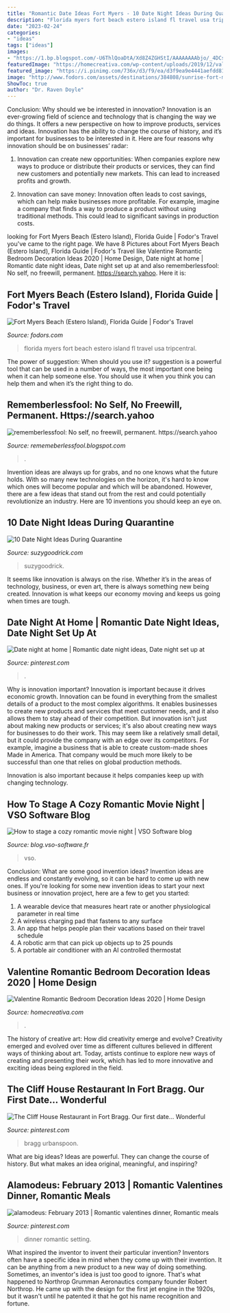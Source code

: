```yaml
---
title: "Romantic Date Ideas Fort Myers - 10 Date Night Ideas During Quarantine"
description: "Florida myers fort beach estero island fl travel usa tripcentral"
date: "2023-02-24"
categories:
- "ideas"
tags: ["ideas"]
images:
- "https://1.bp.blogspot.com/-U6ThlQoaDtA/Xd8Z4ZGHStI/AAAAAAAAbjo/_4DCsnRQQ_QmusNIbUK-RzHl0ScQ9LOlACLcBGAsYHQ/w1200-h630-p-k-no-nu/Untitled27.png"
featuredImage: "https://homecreativa.com/wp-content/uploads/2019/12/valentine-romantic-bedroom-decoration-ideas-2020-inspirational-birthday-surprise-party-ideas-of-valentine-romantic-bedroom-decoration-ideas-2020-768x1024.jpg"
featured_image: "https://i.pinimg.com/736x/d3/f9/ea/d3f9ea9e4441aefdd81dc5a25fcd4b80--romantic-dinner-setting-romantic-dinner-tables.jpg"
image: "http://www.fodors.com/assets/destinations/384808/sunrise-fort-myers-beach-the-lower-gulf-coast-florida-usa_main.jpg"
ShowToc: true
author: "Dr. Raven Doyle"
---
```



Conclusion: Why should we be interested in innovation?
Innovation is an ever-growing field of science and technology that is changing the way we do things. It offers a new perspective on how to improve products, services and ideas. Innovation has the ability to change the course of history, and it’s important for businesses to be interested in it. Here are four reasons why innovation should be on businesses’ radar:
1) Innovation can create new opportunities: When companies explore new ways to produce or distribute their products or services, they can find new customers and potentially new markets. This can lead to increased profits and growth.

2) Innovation can save money: Innovation often leads to cost savings, which can help make businesses more profitable. For example, imagine a company that finds a way to produce a product without using traditional methods. This could lead to significant savings in production costs.

	

		
looking for Fort Myers Beach (Estero Island), Florida Guide | Fodor&#039;s Travel you've came to the right page. We have 8 Pictures about Fort Myers Beach (Estero Island), Florida Guide | Fodor&#039;s Travel like Valentine Romantic Bedroom Decoration Ideas 2020 | Home Design, Date night at home | Romantic date night ideas, Date night set up at and also rememberlessfool: No self, no freewill, permanent. https://search.yahoo. Here it is:
		
    
## Fort Myers Beach (Estero Island), Florida Guide | Fodor&#039;s Travel

<img loading=lazy src="http://www.fodors.com/assets/destinations/384808/sunrise-fort-myers-beach-the-lower-gulf-coast-florida-usa_main.jpg" onerror="this.onerror=null;this.src='https://tse2.mm.bing.net/th?id=OIP.lievSgqWkyWETHirkUU2hgHaEA&amp;pid=15.1';" alt="Fort Myers Beach (Estero Island), Florida Guide | Fodor&#039;s Travel">

_Source: fodors.com_

>florida myers fort beach estero island fl travel usa tripcentral. 

	

The power of suggestion: When should you use it?
suggestion is a powerful tool that can be used in a number of ways, the most important one being when it can help someone else. You should use it when you think you can help them and when it’s the right thing to do.

    
## Rememberlessfool: No Self, No Freewill, Permanent. Https://search.yahoo

<img loading=lazy src="https://1.bp.blogspot.com/-U6ThlQoaDtA/Xd8Z4ZGHStI/AAAAAAAAbjo/_4DCsnRQQ_QmusNIbUK-RzHl0ScQ9LOlACLcBGAsYHQ/w1200-h630-p-k-no-nu/Untitled27.png" onerror="this.onerror=null;this.src='https://tse1.mm.bing.net/th?id=OIP.kDKNfe5q211Mz4NmgKGKMwHaD4&amp;pid=15.1';" alt="rememberlessfool: No self, no freewill, permanent. https://search.yahoo">

_Source: rememeberlessfool.blogspot.com_

>. 

	

Invention ideas are always up for grabs, and no one knows what the future holds. With so many new technologies on the horizon, it's hard to know which ones will become popular and which will be abandoned. However, there are a few ideas that stand out from the rest and could potentially revolutionize an industry. Here are 10 inventions you should keep an eye on.

    
## 10 Date Night Ideas During Quarantine

<img loading=lazy src="https://suzygoodrick.com/wp-content/uploads/2020/04/EvanandSarah-3.jpg" onerror="this.onerror=null;this.src='https://tse1.mm.bing.net/th?id=OIP.TlHCcuHzlt7wDEv2TtrimwHaE8&amp;pid=15.1';" alt="10 Date Night Ideas During Quarantine">

_Source: suzygoodrick.com_

>suzygoodrick. 

	

It seems like innovation is always on the rise. Whether it’s in the areas of technology, business, or even art, there is always something new being created. Innovation is what keeps our economy moving and keeps us going when times are tough.

    
## Date Night At Home | Romantic Date Night Ideas, Date Night Set Up At

<img loading=lazy src="https://i.pinimg.com/originals/6d/87/1d/6d871ddd749b5bb0e3fcfe98b4beec42.jpg" onerror="this.onerror=null;this.src='https://tse3.mm.bing.net/th?id=OIP.9OpEoXfrHNGQogE6nEV-yQHaJ4&amp;pid=15.1';" alt="Date night at home | Romantic date night ideas, Date night set up at">

_Source: pinterest.com_

>. 

	

Why is innovation important?
Innovation is important because it drives economic growth. Innovation can be found in everything from the smallest details of a product to the most complex algorithms. It enables businesses to create new products and services that meet customer needs, and it also allows them to stay ahead of their competition.
But innovation isn't just about making new products or services; it's also about creating new ways for businesses to do their work. This may seem like a relatively small detail, but it could provide the company with an edge over its competitors. For example, imagine a business that is able to create custom-made shoes Made in America. That company would be much more likely to be successful than one that relies on global production methods.

Innovation is also important because it helps companies keep up with changing technology.

    
## How To Stage A Cozy Romantic Movie Night | VSO Software Blog

<img loading=lazy src="https://blog.vso-software.fr/wp-content/uploads/2017/02/Snap7406.png" onerror="this.onerror=null;this.src='https://tse4.mm.bing.net/th?id=OIP.DSrqGgjs-PMkGnz6JNb5hwHaEX&amp;pid=15.1';" alt="How to stage a cozy romantic movie night | VSO Software blog">

_Source: blog.vso-software.fr_

>vso. 

	

Conclusion: What are some good invention ideas?
Invention ideas are endless and constantly evolving, so it can be hard to come up with new ones. If you're looking for some new invention ideas to start your next business or innovation project, here are a few to get you started: 
1. A wearable device that measures heart rate or another physiological parameter in real time 
2. A wireless charging pad that fastens to any surface 
3. An app that helps people plan their vacations based on their travel schedule 
4. A robotic arm that can pick up objects up to 25 pounds 
5. A portable air conditioner with an AI controlled thermostat 

    
## Valentine Romantic Bedroom Decoration Ideas 2020 | Home Design

<img loading=lazy src="https://homecreativa.com/wp-content/uploads/2019/12/valentine-romantic-bedroom-decoration-ideas-2020-inspirational-birthday-surprise-party-ideas-of-valentine-romantic-bedroom-decoration-ideas-2020-768x1024.jpg" onerror="this.onerror=null;this.src='https://tse1.mm.bing.net/th?id=OIP.lkBsxZkVfZEsSMCKNVS4dQHaJ4&amp;pid=15.1';" alt="Valentine Romantic Bedroom Decoration Ideas 2020 | Home Design">

_Source: homecreativa.com_

>. 

	

The history of creative art: How did creativity emerge and evolve?
Creativity emerged and evolved over time as different cultures believed in different ways of thinking about art. Today, artists continue to explore new ways of creating and presenting their work, which has led to more innovative and exciting ideas being explored in the field.

    
## The Cliff House Restaurant In Fort Bragg. Our First Date... Wonderful

<img loading=lazy src="https://i.pinimg.com/originals/45/f6/a9/45f6a9a713b71794d0a9a21407fc6c0c.jpg" onerror="this.onerror=null;this.src='https://tse2.mm.bing.net/th?id=OIP.uwL6Ki503_wpscZBtALzggAAAA&amp;pid=15.1';" alt="The Cliff House Restaurant in Fort Bragg. Our first date... Wonderful">

_Source: pinterest.com_

>bragg urbanspoon. 

	

What are big ideas?
Ideas are powerful. They can change the course of history. But what makes an idea original, meaningful, and inspiring?

    
## Alamodeus: February 2013 | Romantic Valentines Dinner, Romantic Meals

<img loading=lazy src="https://i.pinimg.com/736x/d3/f9/ea/d3f9ea9e4441aefdd81dc5a25fcd4b80--romantic-dinner-setting-romantic-dinner-tables.jpg" onerror="this.onerror=null;this.src='https://tse2.mm.bing.net/th?id=OIP.qyvu0dm1DCvSx_8AQqLyPAHaJ4&amp;pid=15.1';" alt="alamodeus: February 2013 | Romantic valentines dinner, Romantic meals">

_Source: pinterest.com_

>dinner romantic setting. 

	

What inspired the inventor to invent their particular invention?
Inventors often have a specific idea in mind when they come up with their invention. It can be anything from a new product to a new way of doing something. Sometimes, an inventor's idea is just too good to ignore. That's what happened to Northrop Grumman Aeronautics company founder Robert Northrop. He came up with the design for the first jet engine in the 1920s, but it wasn't until he patented it that he got his name recognition and fortune.

